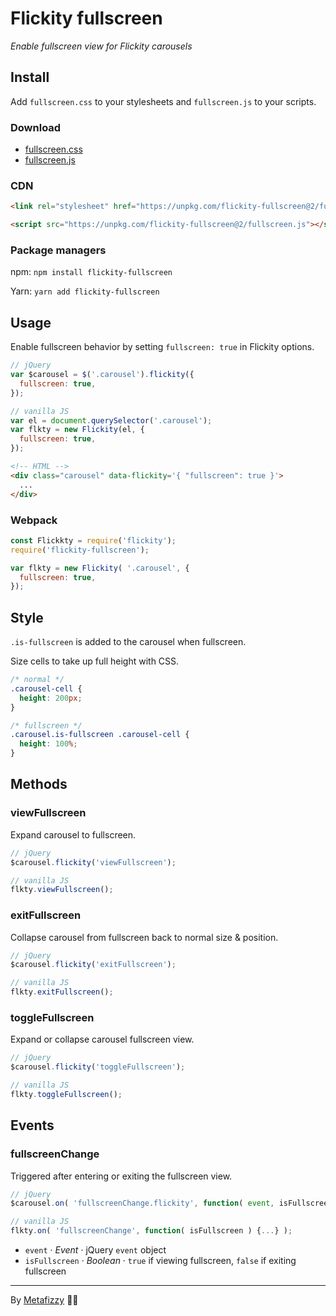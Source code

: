 # Flickity fullscreen

_Enable fullscreen view for Flickity carousels_

## Install

Add `fullscreen.css` to your stylesheets and `fullscreen.js` to your scripts.

### Download

+ [fullscreen.css](https://unpkg.com/flickity-fullscreen@2/fullscreen.css)
+ [fullscreen.js](https://unpkg.com/flickity-fullscreen@2/fullscreen.js)

### CDN

``` html
<link rel="stylesheet" href="https://unpkg.com/flickity-fullscreen@2/fullscreen.css">
```

``` html
<script src="https://unpkg.com/flickity-fullscreen@2/fullscreen.js"></script>
```

### Package managers

npm: `npm install flickity-fullscreen`

Yarn: `yarn add flickity-fullscreen`

## Usage

Enable fullscreen behavior by setting `fullscreen: true` in Flickity options.

``` js
// jQuery
var $carousel = $('.carousel').flickity({
  fullscreen: true,
});
```

``` js
// vanilla JS
var el = document.querySelector('.carousel');
var flkty = new Flickity(el, {
  fullscreen: true,
});
```

``` html
<!-- HTML -->
<div class="carousel" data-flickity='{ "fullscreen": true }'>
  ...
</div>
```

### Webpack

``` js
const Flickkty = require('flickity');
require('flickity-fullscreen');

var flkty = new Flickity( '.carousel', {
  fullscreen: true,
});
```

## Style

`.is-fullscreen` is added to the carousel when fullscreen.

Size cells to take up full height with CSS.

```css
/* normal */
.carousel-cell {
  height: 200px;
}

/* fullscreen */
.carousel.is-fullscreen .carousel-cell {
  height: 100%;
}
```

## Methods

### viewFullscreen

Expand carousel to fullscreen.

``` js
// jQuery
$carousel.flickity('viewFullscreen');

// vanilla JS
flkty.viewFullscreen();
```

### exitFullscreen

Collapse carousel from fullscreen back to normal size & position.

``` js
// jQuery
$carousel.flickity('exitFullscreen');

// vanilla JS
flkty.exitFullscreen();
```

### toggleFullscreen

Expand or collapse carousel fullscreen view.

``` js
// jQuery
$carousel.flickity('toggleFullscreen');

// vanilla JS
flkty.toggleFullscreen();
```

## Events

### fullscreenChange

Triggered after entering or exiting the fullscreen view.

``` js
// jQuery
$carousel.on( 'fullscreenChange.flickity', function( event, isFullscreen ) {...} );

// vanilla JS
flkty.on( 'fullscreenChange', function( isFullscreen ) {...} );
```

 - `event` · _Event_ · jQuery `event` object
 - `isFullscreen` · _Boolean_ · `true` if viewing fullscreen, `false` if exiting fullscreen

---

By [Metafizzy](https://metafizzy.co) 🌈🐻
